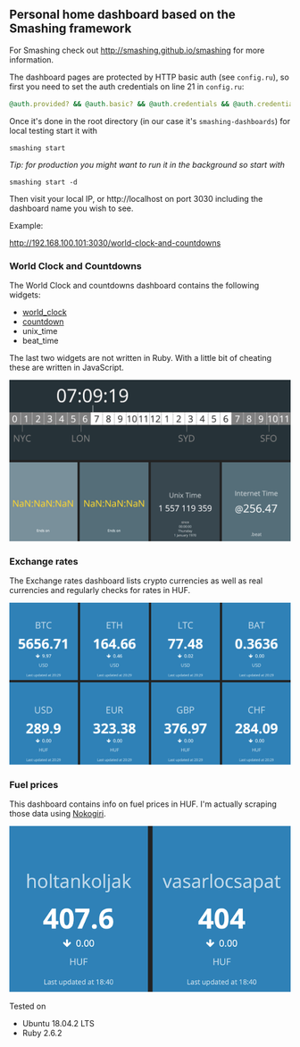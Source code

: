 ## Personal home dashboard based on the Smashing framework

For Smashing check out http://smashing.github.io/smashing for more information.

The dashboard pages are protected by HTTP basic auth (see `config.ru`), so first you need to set the auth credentials on line 21 in `config.ru`:

```ruby
@auth.provided? && @auth.basic? && @auth.credentials && @auth.credentials == ['', ''] # <=== change these!!
```

Once it's done in the root directory (in our case it's `smashing-dashboards`) for local testing start it with

```shell
smashing start
```

*Tip: for production you might want to run it in the background so start with*

```shell
smashing start -d
```

Then visit your local IP, or http://localhost on port 3030 including the dashboard name you wish to see.

Example:

http://192.168.100.101:3030/world-clock-and-countdowns

### World Clock and Countdowns

The World Clock and countdowns dashboard contains the following widgets:

* [world_clock](https://gist.github.com/weilu/7688343)
* [countdown](https://gist.github.com/ruleb/5353056)
* unix_time
* beat_time

The last two widgets are not written in Ruby. With a little bit of cheating these are written in JavaScript.

![world clock and countdowns dashboard sample](assets/images/world-clock-and-countdowns-dashboard-sample.png)

### Exchange rates

The Exchange rates dashboard lists crypto currencies as well as real currencies and regularly checks for rates in HUF.

![exchange rates dashboard sample](assets/images/exchange-rates-dashboard-sample.png)

### Fuel prices

This dashboard contains info on fuel prices in HUF. I'm actually scraping those data using [Nokogiri](https://nokogiri.org).

![fuel prices dashboard sample](assets/images/fuel-prices-dashboard-sample.png)

Tested on

* Ubuntu 18.04.2 LTS
* Ruby 2.6.2
